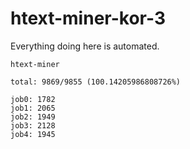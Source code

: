 # htext-miner-kor-3

Everything doing here is automated.

```
htext-miner

total: 9869/9855 (100.14205986808726%)

job0: 1782
job1: 2065
job2: 1949
job3: 2128
job4: 1945
```